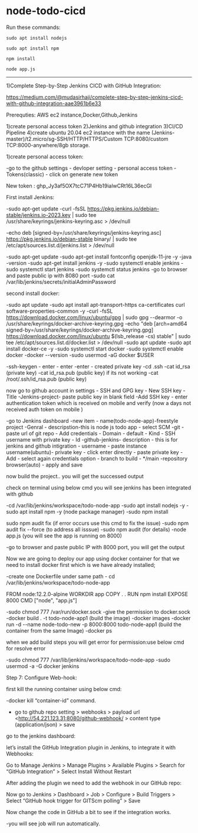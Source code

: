 # node-todo-cicd

Run these commands:


`sudo apt install nodejs`


`sudo apt install npm`


`npm install`

`node app.js`

---------------------------------------------------------------------------------------------------------------------------------------

1)Complete Step-by-Step Jenkins CICD with GitHub Integration:


https://medium.com/@mudasirhaji/complete-step-by-step-jenkins-cicd-with-github-integration-aae3961b6e33

Prerequties: AWS ec2 instance,Docker,Github,Jenkins

1)create personal access token
2)Jenkins and github integration
3)CI/CD Pipeline
4)create ubuntu 20.04 ec2 instance with the name (Jenkins-master)/t2.micro/sg-SSH/HTTP/HTTPS/Custom TCP:8080/custom TCP:8000-anywhere/8gb storage.

1)create personal access token:

-go to the github settings - devloper setting - personal access token - Tokens(classic) - click on generate new token
  
New token : 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  

First install Jenkins:

-sudo apt-get update
-curl -fsSL https://pkg.jenkins.io/debian-stable/jenkins.io-2023.key | sudo tee \
    /usr/share/keyrings/jenkins-keyring.asc > /dev/null

-echo deb [signed-by=/usr/share/keyrings/jenkins-keyring.asc] \
    https://pkg.jenkins.io/debian-stable binary/ | sudo tee \
    /etc/apt/sources.list.d/jenkins.list > /dev/null

-sudo apt-get update
-sudo apt-get install fontconfig openjdk-11-jre -y
-java -version
-sudo apt-get install jenkins -y
-sudo systemctl enable jenkins
-sudo systemctl start jenkins
-sudo systemctl status jenkins
-go to browser and paste public ip with 8080 port
-sudo cat /var/lib/jenkins/secrets/initialAdminPassword

second install docker:

-sudo apt update
-sudo apt install apt-transport-https ca-certificates curl software-properties-common -y
-curl -fsSL https://download.docker.com/linux/ubuntu/gpg | sudo gpg --dearmor -o /usr/share/keyrings/docker-archive-keyring.gpg
-echo "deb [arch=amd64 signed-by=/usr/share/keyrings/docker-archive-keyring.gpg] https://download.docker.com/linux/ubuntu $(lsb_release -cs) stable" | sudo tee /etc/apt/sources.list.d/docker.list > /dev/null
-sudo apt update
-sudo apt install docker-ce -y
-sudo systemctl start docker
-sudo systemctl enable docker
-docker --version
-sudo usermod -aG docker $USER

-ssh-keygen     - enter - enter -enter - created private key
-cd .ssh
-cat id_rsa   (private key)
-cat id_rsa.pub  (public key) if its not working
-cat /root/.ssh/id_rsa.pub  (public key)

now go to github account in settings - SSH and GPG key - New SSH key - Title -Jenkins-project- paste public key in blank field -Add SSH key - enter authentication token which is received on mobile and verify (now a days not received auth token on mobile )

-go to Jenkins dashboard -new item - name(todo-node-app)-freestyle project
-Genral - descripstion-this is node js todo app - select SCM -git -paste url of git repo - Add credentials - Domain - default - Kind - SSH username with private key - Id -github-jenkins- description - this is for jenkins and github intigration - username - paste instance username(ubuntu)- private key - click enter directly - paste private key - Add - select again credentials option - branch to build - */main -repository browser(auto) - apply and save

now build the project.. you will get the successed output

check on terminal using below cmd you will see jenkins has been integrated with github

-cd /var/lib/jenkins/workspace/todo-node-app
-sudo apt install nodejs -y
-sudo apt install npm -y     (node package manager)
-sudo npm install    

sudo npm audit fix     (if error occurs use this cmd to fix the issue)
-sudo npm audit fix --force (to address all isssue)
-sudo npm audit     (for details) 
-node app.js        (you will see the app is running on 8000)

-go to browser and paste public IP with 8000 port, you will get the output


Now we are going to deploy our app using docker container for that we need to install docker first which is we have already installed;

-create one Dockerfile under same path - cd /var/lib/jenkins/workspace/todo-node-app

FROM node:12.2.0-alpine
WORKDIR app
COPY . .
RUN npm install
EXPOSE 8000
CMD ["node", "app.js"]

-sudo chmod 777 /var/run/docker.sock    -give the permission to docker.sock
-docker build . -t todo-node-app1    (build the image)
-docker images
-docker run -d --name node-todo-new -p 8000:8000 todo-node-app1    (build the container from the same Image)
-docker ps

when we add build steps you will get error for permission:use below cmd for resolve error

-sudo chmod 777 /var/lib/jenkins/workspace/todo-node-app
-sudo usermod -a -G docker jenkins

Step 7: Configure Web-hook:

first kill the running container using below cmd:

-docker kill “container-id” command.

- go to github repo setting > webhooks > payload url <http://54.221.123.31:8080/github-webhook/ > content type (application/json) > save

go to the jenkins dashboard:

let’s install the GitHub Integration plugin in Jenkins, to integrate it with Webhooks:

Go to Manage Jenkins > Manage Plugins > Available Plugins > Search for “GitHub Integration” > Select Install Without Restart

After adding the plugin we need to add the webhook in our GitHub repo:

Now go to Jenkins > Dashboard > Job > Configure > Build Triggers > Select “GitHub hook trigger for GITScm polling” > Save

Now change the code in GitHub a bit to see if the integration works.

-you will see job will run automatically.
